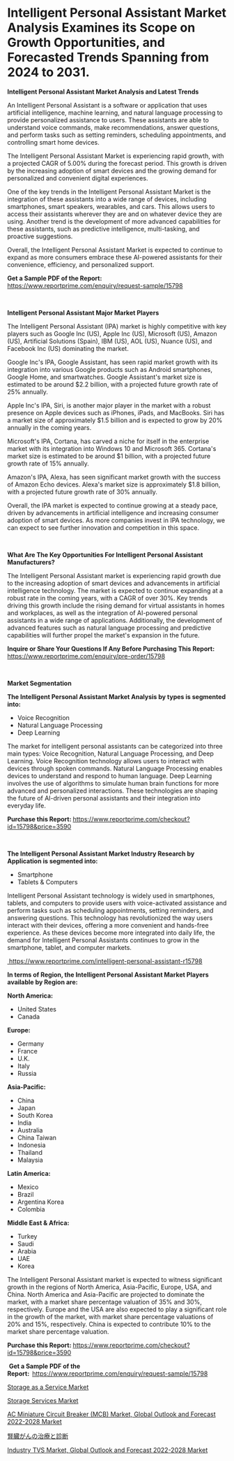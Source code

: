<p><h1>Intelligent Personal Assistant Market Analysis Examines its Scope on Growth Opportunities, and Forecasted Trends Spanning from 2024 to 2031.</h1></p><p><strong>Intelligent Personal Assistant Market Analysis and Latest Trends</strong></p>
<p><p>An Intelligent Personal Assistant is a software or application that uses artificial intelligence, machine learning, and natural language processing to provide personalized assistance to users. These assistants are able to understand voice commands, make recommendations, answer questions, and perform tasks such as setting reminders, scheduling appointments, and controlling smart home devices.</p><p>The Intelligent Personal Assistant Market is experiencing rapid growth, with a projected CAGR of 5.00% during the forecast period. This growth is driven by the increasing adoption of smart devices and the growing demand for personalized and convenient digital experiences.</p><p>One of the key trends in the Intelligent Personal Assistant Market is the integration of these assistants into a wide range of devices, including smartphones, smart speakers, wearables, and cars. This allows users to access their assistants wherever they are and on whatever device they are using. Another trend is the development of more advanced capabilities for these assistants, such as predictive intelligence, multi-tasking, and proactive suggestions.</p><p>Overall, the Intelligent Personal Assistant Market is expected to continue to expand as more consumers embrace these AI-powered assistants for their convenience, efficiency, and personalized support.</p></p>
<p><strong>Get a Sample PDF of the Report:&nbsp;</strong> <a href="https://www.reportprime.com/enquiry/request-sample/15798">https://www.reportprime.com/enquiry/request-sample/15798</a></p>
<p>&nbsp;</p>
<p><strong>Intelligent Personal Assistant Major Market Players</strong></p>
<p><p>The Intelligent Personal Assistant (IPA) market is highly competitive with key players such as Google Inc (US), Apple Inc (US), Microsoft (US), Amazon (US), Artificial Solutions (Spain), IBM (US), AOL (US), Nuance (US), and Facebook Inc (US) dominating the market.</p><p>Google Inc's IPA, Google Assistant, has seen rapid market growth with its integration into various Google products such as Android smartphones, Google Home, and smartwatches. Google Assistant's market size is estimated to be around $2.2 billion, with a projected future growth rate of 25% annually.</p><p>Apple Inc's IPA, Siri, is another major player in the market with a robust presence on Apple devices such as iPhones, iPads, and MacBooks. Siri has a market size of approximately $1.5 billion and is expected to grow by 20% annually in the coming years.</p><p>Microsoft's IPA, Cortana, has carved a niche for itself in the enterprise market with its integration into Windows 10 and Microsoft 365. Cortana's market size is estimated to be around $1 billion, with a projected future growth rate of 15% annually.</p><p>Amazon's IPA, Alexa, has seen significant market growth with the success of Amazon Echo devices. Alexa's market size is approximately $1.8 billion, with a projected future growth rate of 30% annually.</p><p>Overall, the IPA market is expected to continue growing at a steady pace, driven by advancements in artificial intelligence and increasing consumer adoption of smart devices. As more companies invest in IPA technology, we can expect to see further innovation and competition in this space.</p></p>
<p>&nbsp;</p>
<p><strong>What Are The Key Opportunities For Intelligent Personal Assistant Manufacturers?</strong></p>
<p><p>The Intelligent Personal Assistant market is experiencing rapid growth due to the increasing adoption of smart devices and advancements in artificial intelligence technology. The market is expected to continue expanding at a robust rate in the coming years, with a CAGR of over 30%. Key trends driving this growth include the rising demand for virtual assistants in homes and workplaces, as well as the integration of AI-powered personal assistants in a wide range of applications. Additionally, the development of advanced features such as natural language processing and predictive capabilities will further propel the market's expansion in the future.</p></p>
<p><strong>Inquire or Share Your Questions If Any Before Purchasing This Report:</strong> <a href="https://www.reportprime.com/enquiry/pre-order/15798">https://www.reportprime.com/enquiry/pre-order/15798</a></p>
<p>&nbsp;</p>
<p><strong>Market Segmentation</strong></p>
<p><strong>The Intelligent Personal Assistant Market Analysis by types is segmented into:</strong></p>
<p><ul><li>Voice Recognition</li><li>Natural Language Processing</li><li>Deep Learning</li></ul></p>
<p><p>The market for intelligent personal assistants can be categorized into three main types: Voice Recognition, Natural Language Processing, and Deep Learning. Voice Recognition technology allows users to interact with devices through spoken commands. Natural Language Processing enables devices to understand and respond to human language. Deep Learning involves the use of algorithms to simulate human brain functions for more advanced and personalized interactions. These technologies are shaping the future of AI-driven personal assistants and their integration into everyday life.</p></p>
<p><strong>Purchase this Report:&nbsp;</strong><a href="https://www.reportprime.com/checkout?id=15798&price=3590">https://www.reportprime.com/checkout?id=15798&price=3590</a></p>
<p>&nbsp;</p>
<p><strong>The Intelligent Personal Assistant Market Industry Research by Application is segmented into:</strong></p>
<p><ul><li>Smartphone</li><li>Tablets & Computers</li></ul></p>
<p><p>Intelligent Personal Assistant technology is widely used in smartphones, tablets, and computers to provide users with voice-activated assistance and perform tasks such as scheduling appointments, setting reminders, and answering questions. This technology has revolutionized the way users interact with their devices, offering a more convenient and hands-free experience. As these devices become more integrated into daily life, the demand for Intelligent Personal Assistants continues to grow in the smartphone, tablet, and computer markets.</p></p>
<p><a href="https://www.reportprime.com/intelligent-personal-assistant-r15798">&nbsp;https://www.reportprime.com/intelligent-personal-assistant-r15798</a></p>
<p><strong>In terms of Region, the Intelligent Personal Assistant Market Players available by Region are:</strong></p>
<p>
    <p> <strong> North America: </strong>
        <ul>
            <li>United States</li>
            <li>Canada</li>
        </ul>
        </p> 
    <p> <strong> Europe: </strong>
        <ul>
            <li>Germany</li>
            <li>France</li>
            <li>U.K.</li>
            <li>Italy</li>
            <li>Russia</li>
        </ul>
        </p> 
    <p> <strong> Asia-Pacific: </strong>
        <ul>
            <li>China</li>
            <li>Japan</li>
            <li>South Korea</li>
            <li>India</li>
            <li>Australia</li>
            <li>China Taiwan</li>
            <li>Indonesia</li>
            <li>Thailand</li>
            <li>Malaysia</li>
        </ul>
        </p> 
    <p> <strong> Latin America: </strong>
        <ul>
            <li>Mexico</li>
            <li>Brazil</li>
            <li>Argentina Korea</li>
            <li>Colombia</li>
        </ul>
        </p> 
    <p> <strong> Middle East & Africa: </strong>
        <ul>
            <li>Turkey</li>
            <li>Saudi</li>
            <li>Arabia</li>
            <li>UAE</li>
            <li>Korea</li>
        </ul>
    </p>
    </p>
<p><p>The Intelligent Personal Assistant market is expected to witness significant growth in the regions of North America, Asia-Pacific, Europe, USA, and China. North America and Asia-Pacific are projected to dominate the market, with a market share percentage valuation of 35% and 30%, respectively. Europe and the USA are also expected to play a significant role in the growth of the market, with market share percentage valuations of 20% and 15%, respectively. China is expected to contribute 10% to the market share percentage valuation.</p></p>
<p><strong>Purchase this Report: </strong><a href="https://www.reportprime.com/checkout?id=15798&price=3590">https://www.reportprime.com/checkout?id=15798&price=3590</a></p>
<p>&nbsp;<strong>Get a Sample PDF of the Report:&nbsp;&nbsp;</strong><a href="https://www.reportprime.com/enquiry/request-sample/15798">https://www.reportprime.com/enquiry/request-sample/15798</a></p>
<p><strong></strong></p>
<p><p><a href="https://github.com/RoccoManning/Market-Research-Report-List-6/blob/main/storage-as-a-service-market.md">Storage as a Service Market</a></p><p><a href="https://github.com/gulaimolin/Market-Research-Report-List-6/blob/main/storage-services-market.md">Storage Services Market</a></p><p><a href="https://issuu.com/reportprime-2/docs/ac-miniature-circuit-breaker-mcb-ma_7eb5db065d0e58">AC Miniature Circuit Breaker (MCB) Market, Global Outlook and Forecast 2022-2028 Market</a></p><p><a href="https://medium.com/@royfoote921/%E8%85%8E%E8%87%93%E3%81%8C%E3%82%93%E6%B2%BB%E7%99%82%E3%81%8A%E3%82%88%E3%81%B3%E8%A8%BA%E6%96%AD%E5%B8%82%E5%A0%B4%E6%A6%82%E8%A6%81-2024%E5%B9%B4%E3%81%8B%E3%82%892031%E5%B9%B4%E3%81%BE%E3%81%A7%E3%81%AE%E4%B8%96%E7%95%8C%E5%B8%82%E5%A0%B4%E5%8B%95%E5%90%91%E3%81%A8%E5%B0%86%E6%9D%A5%E3%81%AE%E5%B1%95%E6%9C%9B-528060a9defd">腎臓がんの治療と診断</a></p><p><a href="https://issuu.com/reportprime-2/docs/industry-tvs-market-global-outlook-_67fd0ba9dfecaf">Industry TVS Market, Global Outlook and Forecast 2022-2028 Market</a></p></p>